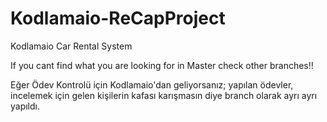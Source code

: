 # Kodlamaio-ReCapProject
Kodlamaio Car Rental System

If you cant find what you are looking for in Master check other branches!!

Eğer Ödev Kontrolü için Kodlamaio'dan geliyorsanız; yapılan ödevler, incelemek için gelen kişilerin kafası karışmasın diye branch olarak ayrı ayrı yapıldı. 

